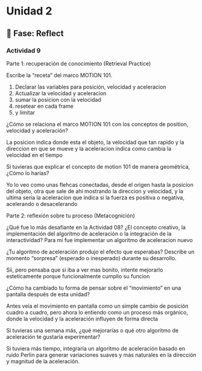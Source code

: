 # Unidad 2


## 🤔 Fase: Reflect


### Actividad 9
Parte 1: recuperación de conocimiento (Retrieval Practice)

Escribe la “receta” del marco MOTION 101.
  1. Declarar las variables para posición, velocidad y aceleracion
  2. Actualizar la velocidad y aceleracion
  3. sumar la posicion con la velocidad
  4. resetear en cada frame
  5. y limitar
     
¿Cómo se relaciona el marco MOTION 101 con los conceptos de position, velocidad y aceleración?

La posicion indica donde esta el objeto, la velocidad que tan rapido y la direccion en que se mueve y la aceleracion indica como cambia la velocidad en el tiempo

Si tuvieras que explicar el concepto de motion 101 de manera geométrica, ¿Cómo lo harías?

Yo lo veo como unas flehcas conectadas, desde el origen hasta la posicion del objeto, otra que sale de ahi mostrando la direccion y velocidad, y la ultima seria la aceleracion que indica si la fuerza es positiva o negativa, acelerando o desacelerando


Parte 2: reflexión sobre tu proceso (Metacognición)

¿Qué fue lo más desafiante en la Actividad 08? ¿El concepto creativo, la implementación del algoritmo de aceleración o la integración de la interactividad?
Para mi fue implementar un algoritmo de aceleracion nuevo


¿Tu algoritmo de aceleración produjo el efecto que esperabas? Describe un momento “sorpresa” (esperado o inesperado) durante su desarrollo.

Sii, pero pensaba que si iba a ver mas bonito, intente mejorarlo esteticamente porque funcionalmente cumplio su funcion

¿Cómo ha cambiado tu forma de pensar sobre el “movimiento” en una pantalla después de esta unidad?

Antes veía el movimiento en pantalla como un simple cambio de posición cuadro a cuadro, pero ahora lo entiendo como un proceso más orgánico, donde la velocidad y la aceleración influyen de forma directa

Si tuvieras una semana más, ¿qué mejorarías o qué otro algoritmo de aceleración te gustaría experimentar?

Si tuviera más tiempo, integraría un algoritmo de aceleración basado en ruido Perlin para generar variaciones suaves y más naturales en la dirección y magnitud de la aceleración.

